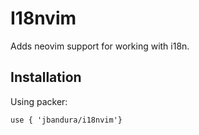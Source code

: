 # I18nvim

Adds neovim support for working with i18n.

## Installation

Using packer:

```vim
use { 'jbandura/i18nvim'}
```

